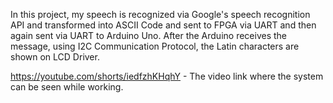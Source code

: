 In this project, my speech is recognized via Google's speech recognition API and transformed into ASCII Code and sent to FPGA via UART and then again sent via UART to Arduino Uno. After the Arduino receives the message, using I2C Communication Protocol, the Latin characters are shown on LCD Driver.

https://youtube.com/shorts/iedfzhKHqhY - The video link where the system can be seen while working.
